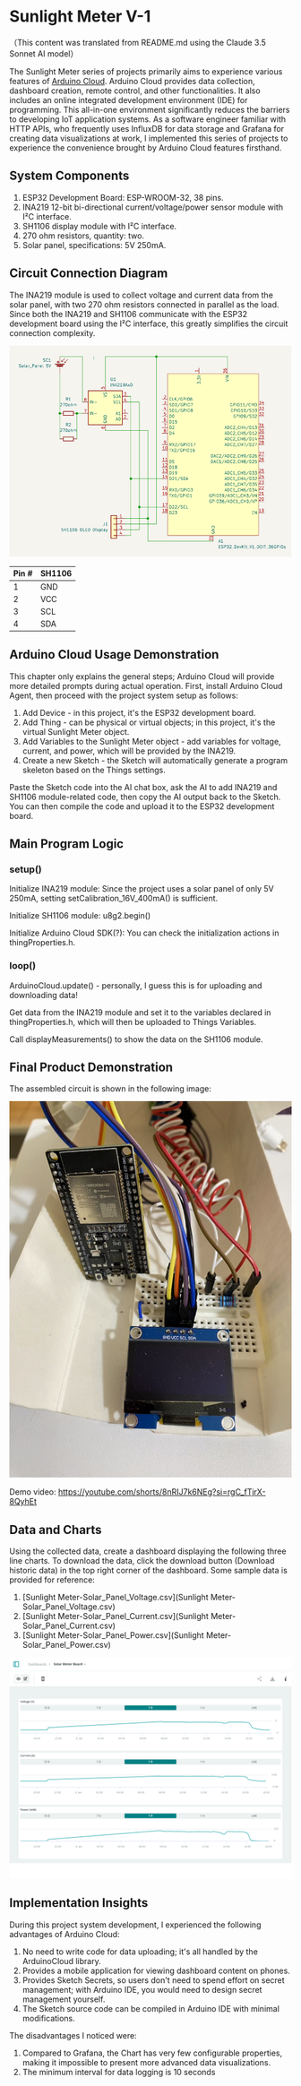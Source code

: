 # Sunlight Meter V-1

（This content was translated from README.md using the Claude 3.5 Sonnet AI model）

The Sunlight Meter series of projects primarily aims to experience various features of [Arduino Cloud](https://cloud.arduino.cc/). Arduino Cloud provides data collection, dashboard creation, remote control, and other functionalities. It also includes an online integrated development environment (IDE) for programming. This all-in-one environment significantly reduces the barriers to developing IoT application systems. As a software engineer familiar with HTTP APIs, who frequently uses InfluxDB for data storage and Grafana for creating data visualizations at work, I implemented this series of projects to experience the convenience brought by Arduino Cloud features firsthand.

## System Components

1. ESP32 Development Board: ESP-WROOM-32, 38 pins.
2. INA219 12-bit bi-directional current/voltage/power sensor module with I²C interface.
3. SH1106 display module with I²C interface.
4. 270 ohm resistors, quantity: two.
5. Solar panel, specifications: 5V 250mA.

## Circuit Connection Diagram

The INA219 module is used to collect voltage and current data from the solar panel, with two 270 ohm resistors connected in parallel as the load. Since both the INA219 and SH1106 communicate with the ESP32 development board using the I²C interface, this greatly simplifies the circuit connection complexity.

![Sunlight_Meter_V1](Sunlight_Meter_V1.svg)

| Pin # | SH1106 |
| ----- | ------ |
| 1     | GND    |
| 2     | VCC    |
| 3     | SCL    |
| 4     | SDA    |

## Arduino Cloud Usage Demonstration

This chapter only explains the general steps; Arduino Cloud will provide more detailed prompts during actual operation. First, install Arduino Cloud Agent, then proceed with the project system setup as follows:

1. Add Device - in this project, it's the ESP32 development board.
2. Add Thing - can be physical or virtual objects; in this project, it's the virtual Sunlight Meter object.
3. Add Variables to the Sunlight Meter object - add variables for voltage, current, and power, which will be provided by the INA219.
4. Create a new Sketch - the Sketch will automatically generate a program skeleton based on the Things settings.

Paste the Sketch code into the AI chat box, ask the AI to add INA219 and SH1106 module-related code, then copy the AI output back to the Sketch. You can then compile the code and upload it to the ESP32 development board.

## Main Program Logic

### setup()

Initialize INA219 module: Since the project uses a solar panel of only 5V 250mA, setting setCalibration_16V_400mA() is sufficient.

Initialize SH1106 module: u8g2.begin()

Initialize Arduino Cloud SDK(?): You can check the initialization actions in thingProperties.h.

### loop()

ArduinoCloud.update() - personally, I guess this is for uploading and downloading data!

Get data from the INA219 module and set it to the variables declared in thingProperties.h, which will then be uploaded to Things Variables.

Call displayMeasurements() to show the data on the SH1106 module.

## Final Product Demonstration

The assembled circuit is shown in the following image:

![IMG_3074](IMG_3078.jpeg)

Demo video: https://youtube.com/shorts/8nRIJ7k6NEg?si=rgC_fTjrX-8QyhEt

## Data and Charts

Using the collected data, create a dashboard displaying the following three line charts. To download the data, click the download button (Download historic data) in the top right corner of the dashboard. Some sample data is provided for reference:

1. [Sunlight Meter-Solar_Panel_Voltage.csv](Sunlight Meter-Solar_Panel_Voltage.csv)
2. [Sunlight Meter-Solar_Panel_Current.csv](Sunlight Meter-Solar_Panel_Current.csv)
3. [Sunlight Meter-Solar_Panel_Power.csv](Sunlight Meter-Solar_Panel_Power.csv)

![image-20250106182646753](dashboard.png)

## Implementation Insights

During this project system development, I experienced the following advantages of Arduino Cloud:

1. No need to write code for data uploading; it's all handled by the ArduinoCloud library.
2. Provides a mobile application for viewing dashboard content on phones.
3. Provides Sketch Secrets, so users don't need to spend effort on secret management; with Arduino IDE, you would need to design secret management yourself.
4. The Sketch source code can be compiled in Arduino IDE with minimal modifications.

The disadvantages I noticed were:

1. Compared to Grafana, the Chart has very few configurable properties, making it impossible to present more advanced data visualizations.
2. The minimum interval for data logging is 10 seconds